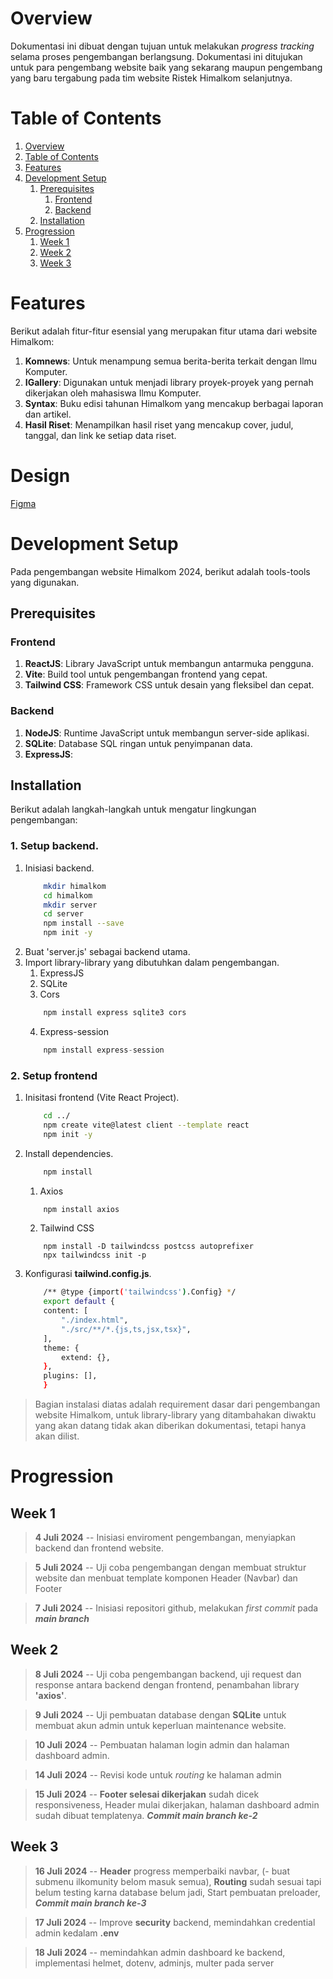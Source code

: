 # Overview <a name="overview"></a>
Dokumentasi ini dibuat dengan tujuan untuk melakukan _progress tracking_ selama proses pengembangan berlangsung. Dokumentasi ini ditujukan untuk para pengembang website baik yang sekarang maupun pengembang yang baru tergabung pada tim website Ristek Himalkom selanjutnya.

# Table of Contents <a name="table_of_contents"></a>
1. [Overview](#overview)
2. [Table of Contents](#table_of_contents)
3. [Features](#features)
4. [Development Setup](#development_setup)
   1. [Prerequisites](#prerequisites)
      1. [Frontend](#frontend)
      2. [Backend](#backend)
   2. [Installation](#installation)
5. [Progression](#progression)
   1. [Week 1](#week1)
   2. [Week 2](#week2)
   3. [Week 3](#week3)

# Features <a name="features"></a>
Berikut adalah fitur-fitur esensial yang merupakan fitur utama dari website Himalkom:

1. **Komnews**: Untuk menampung semua berita-berita terkait dengan Ilmu Komputer.
2. **IGallery**: Digunakan untuk menjadi library proyek-proyek yang pernah dikerjakan oleh mahasiswa Ilmu Komputer.
3. **Syntax**: Buku edisi tahunan Himalkom yang mencakup berbagai laporan dan artikel.
4. **Hasil Riset**: Menampilkan hasil riset yang mencakup cover, judul, tanggal, dan link ke setiap data riset.

# Design
[Figma](https://www.figma.com/design/jEsUCLMBxasaoGOuIdBFr8/Redesign-Web-HIMALKOM?node-id=0-1&t=DCOcAobOOwvHCDjb-0)

# Development Setup <a name="development_setup"></a>
Pada pengembangan website Himalkom 2024, berikut adalah tools-tools yang digunakan.

## Prerequisites <a name="prerequisites"></a>

### Frontend <a name="frontend"></a>
1. **ReactJS**: Library JavaScript untuk membangun antarmuka pengguna.
2. **Vite**: Build tool untuk pengembangan frontend yang cepat.
3. **Tailwind CSS**: Framework CSS untuk desain yang fleksibel dan cepat.

### Backend <a name="backend"></a>
1. **NodeJS**: Runtime JavaScript untuk membangun server-side aplikasi.
2. **SQLite**: Database SQL ringan untuk penyimpanan data.
3. **ExpressJS**: 

## Installation <a name="installation"></a>
Berikut adalah langkah-langkah untuk mengatur lingkungan pengembangan:

### 1. Setup backend. <a name="backend"></a>
1. Inisiasi backend.
    ```bash
        mkdir himalkom
        cd himalkom
        mkdir server
        cd server
        npm install --save
        npm init -y
    ```
2. Buat 'server.js' sebagai backend utama.
3. Import library-library yang dibutuhkan dalam pengembangan.
    1. ExpressJS
    2. SQLite
    3. Cors
    ```js
        npm install express sqlite3 cors
    ```
    4. Express-session
    ```js
        npm install express-session
    ```

### 2. Setup frontend <a name="frontend"></a>
1. Inisitasi frontend (Vite React Project).

    ```bash
        cd ../
        npm create vite@latest client --template react
        npm init -y
    ```

2. Install dependencies.
    ```bash
        npm install
    ```
    1. Axios
    ```bash
        npm install axios
    ```
    2. Tailwind CSS
    ```bas
        npm install -D tailwindcss postcss autoprefixer
        npx tailwindcss init -p
    ```
3. Konfigurasi **tailwind.config.js**.
    ```bash
        /** @type {import('tailwindcss').Config} */
        export default {
        content: [
            "./index.html",
            "./src/**/*.{js,ts,jsx,tsx}",
        ],
        theme: {
            extend: {},
        },
        plugins: [],
        }
    ```

> Bagian instalasi diatas adalah requirement dasar dari pengembangan website Himalkom, untuk library-library yang ditambahakan diwaktu yang akan datang tidak akan diberikan dokumentasi, tetapi hanya akan dilist.

# Progression <a name="progression"></a>
## Week 1 <a name="week1"></a>
> **4 Juli 2024** -- Inisiasi enviroment pengembangan, menyiapkan backend dan frontend website.

> **5 Juli 2024** -- Uji coba pengembangan dengan membuat struktur website dan menbuat template komponen Header (Navbar) dan Footer

> **7 Juli 2024** -- Inisiasi repositori github, melakukan _first commit_ pada _**main branch**_

## Week 2 <a name="week2"></a>
> **8 Juli 2024** -- Uji coba pengembangan backend, uji request dan response antara backend dengan frontend, penambahan library **'axios'**.

> **9 Juli 2024** -- Uji pembuatan database dengan **SQLite** untuk membuat akun admin untuk keperluan maintenance website.

> **10 Juli 2024** -- Pembuatan halaman login admin dan halaman dashboard admin.

> **14 Juli 2024** -- Revisi kode untuk _routing_ ke halaman admin

> **15 Juli 2024** -- **Footer selesai dikerjakan** sudah dicek responsiveness, Header mulai dikerjakan, halaman dashboard admin sudah dibuat templatenya. ***Commit main branch ke-2***

## Week 3 <a name="week3"></a>
> **16 Juli 2024** -- **Header** progress memperbaiki navbar, (- buat submenu ilkomunity belom masuk semua), **Routing** sudah sesuai tapi belum testing karna database belum jadi, Start pembuatan preloader, **_Commit main branch ke-3_**

> **17 Juli 2024** -- Improve **security** backend, memindahkan credential admin kedalam **.env**

> **18 Juli 2024** -- memindahkan admin dashboard ke backend, implementasi helmet, dotenv, adminjs, multer pada server

> 


